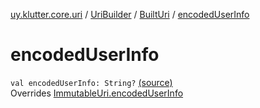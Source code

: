 [uy.klutter.core.uri](../../index.md) / [UriBuilder](../index.md) / [BuiltUri](index.md) / [encodedUserInfo](.)


# encodedUserInfo
<code>val encodedUserInfo: String?</code> [(source)](https://github.com/kohesive/klutter/blob/master/core-jdk6/src/main/kotlin/uy/klutter/core/uri/UriBuilder.kt#L283)<br/>Overrides [ImmutableUri.encodedUserInfo](../../-immutable-uri/encoded-user-info.md)


